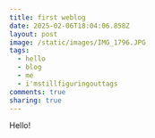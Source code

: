 ```yaml
---
title: first weblog
date: 2025-02-06T18:04:06.858Z
layout: post
image: /static/images/IMG_1796.JPG
tags:
  - hello
  - blog
  - me
  - i'mstillfiguringouttags
comments: true
sharing: true
---
```

H﻿ello!